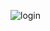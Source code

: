 ![login](https://github.com/anoopghm/Notes-app/assets/140532297/65e90e94-b3c1-4fbf-9164-784ed08075e3)
